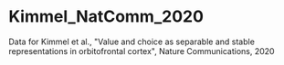 # Kimmel_NatComm_2020 
Data for Kimmel et al., "Value and choice as separable and stable representations in orbitofrontal cortex", Nature Communications, 2020
